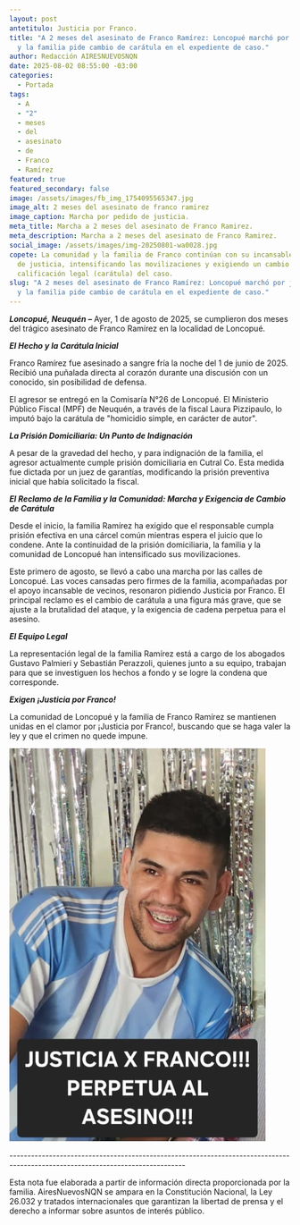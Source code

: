 ```yaml
---
layout: post
antetitulo: Justicia por Franco.
title: "​A 2 meses del asesinato de Franco Ramírez: Loncopué marchó por justicia
  y la familia pide cambio de carátula en el expediente de caso."
author: Redacción AIRESNUEVOSNQN
date: 2025-08-02 08:55:00 -03:00
categories:
  - Portada
tags:
  - ​A
  - "2"
  - meses
  - del
  - asesinato
  - de
  - Franco
  - Ramírez
featured: true
featured_secondary: false
image: /assets/images/fb_img_1754095565347.jpg
image_alt: 2 meses del asesinato de franco ramirez
image_caption: Marcha por pedido de justicia.
meta_title: Marcha a 2 meses del asesinato de Franco Ramirez.
meta_description: Marcha a 2 meses del asesinato de Franco Ramirez.
social_image: /assets/images/img-20250801-wa0028.jpg
copete: La comunidad y la familia de Franco continúan con su incansable reclamo
  de justicia, intensificando las movilizaciones y exigiendo un cambio en la
  calificación legal (carátula) del caso.
slug: "​A 2 meses del asesinato de Franco Ramírez: Loncopué marchó por justicia
  y la familia pide cambio de carátula en el expediente de caso."
---
```


***Loncopué, Neuquén –*** Ayer, 1 de agosto de 2025, se cumplieron dos meses del trágico asesinato de Franco Ramírez en la localidad de Loncopué. 

***El Hecho y la Carátula Inicial***

Franco Ramírez fue asesinado a sangre fría la noche del 1 de junio de 2025. Recibió una puñalada directa al corazón durante una discusión con un conocido, sin posibilidad de defensa.

El agresor se entregó en la Comisaría N°26 de Loncopué. El Ministerio Público Fiscal (MPF) de Neuquén, a través de la fiscal Laura Pizzipaulo, lo imputó bajo la carátula de "homicidio simple, en carácter de autor".

***La Prisión Domiciliaria: Un Punto de Indignación***

A pesar de la gravedad del hecho, y para indignación de la familia, el agresor actualmente cumple prisión domiciliaria en Cutral Co. Esta medida fue dictada por un juez de garantías, modificando la prisión preventiva inicial que había solicitado la fiscal.

***El Reclamo de la Familia y la Comunidad: Marcha y Exigencia de Cambio de Carátula***

Desde el inicio, la familia Ramírez ha exigido que el responsable cumpla prisión efectiva en una cárcel común mientras espera el juicio que lo condene. Ante la continuidad de la prisión domiciliaria, la familia y la comunidad de Loncopué han intensificado sus movilizaciones.

Este primero  de agosto, se llevó a cabo una marcha por las calles de Loncopué. Las voces cansadas pero firmes de la familia, acompañadas por el apoyo incansable de vecinos, resonaron pidiendo Justicia por Franco. El principal reclamo es el cambio de carátula a una figura más grave, que se ajuste a la brutalidad del ataque, y la exigencia de cadena perpetua para el asesino.



***El Equipo Legal***

La representación legal de la familia Ramírez está a cargo de los abogados Gustavo Palmieri y Sebastián Perazzoli, quienes junto a su equipo, trabajan para que se investiguen los hechos a fondo y se logre la condena que corresponde.

***Exigen ¡Justicia por Franco!***

La comunidad de Loncopué y la familia de Franco Ramírez se mantienen unidas en el clamor por ¡Justicia por Franco!, buscando que se haga valer la ley y que el crimen no quede impune.



![](/assets/images/justicia-por-franco-imagen-simbolica.jpg)

\-------------------------------------------------------------------------------------------------------------------------------



Esta nota fue elaborada a partir de información directa proporcionada por la familia. AiresNuevosNQN se ampara en la Constitución Nacional, la Ley 26.032 y tratados internacionales que garantizan la libertad de prensa y el derecho a informar sobre asuntos de interés público.
